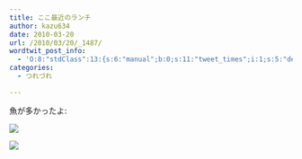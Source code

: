 ```yaml
---
title: ここ最近のランチ
author: kazu634
date: 2010-03-20
url: /2010/03/20/_1487/
wordtwit_post_info:
  - 'O:8:"stdClass":13:{s:6:"manual";b:0;s:11:"tweet_times";i:1;s:5:"delay";i:0;s:7:"enabled";i:1;s:10:"separation";s:2:"60";s:7:"version";s:3:"3.7";s:14:"tweet_template";b:0;s:6:"status";i:2;s:6:"result";a:0:{}s:13:"tweet_counter";i:2;s:13:"tweet_log_ids";a:1:{i:0;i:5165;}s:9:"hash_tags";a:0:{}s:8:"accounts";a:1:{i:0;s:7:"kazu634";}}'
categories:
  - つれづれ

---
```

<div class="section">
<p>
    魚が多かったよ:
</p>
  
<p>
<center>
</center>
</p>
  
<p>
<a href="http://flickr.com/photos/42332031@N02/4445096439/" onclick="__gaTracker('send', 'event', 'outbound-article', 'http://flickr.com/photos/42332031@N02/4445096439/', '');" title="らんち"><img src="http://farm3.static.flickr.com/2719/4445096439_71b1e27852.jpg" /></a>
</p></p> 
  
<p>
<center>
</center>
</p>
  
<p>
<a href="http://flickr.com/photos/42332031@N02/4445871434/" onclick="__gaTracker('send', 'event', 'outbound-article', 'http://flickr.com/photos/42332031@N02/4445871434/', '');" title="photo"><img src="http://farm3.static.flickr.com/2757/4445871434_72aafbafff.jpg" /></a>
</p></p>
</div>